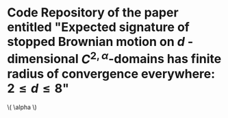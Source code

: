 #  Code Repository of the paper entitled "Expected signature of stopped Brownian motion on $d$ -dimensional $C^{2, \alpha}$-domains has finite radius of convergence everywhere: $2\leq d \leq 8$"

\\( \alpha \\)
